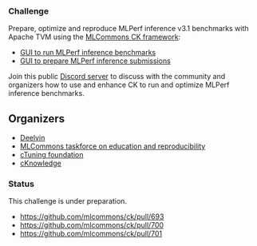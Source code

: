 ### Challenge

Prepare, optimize and reproduce MLPerf inference v3.1 benchmarks with Apache TVM
using the [MLCommons CK framework](https://github.com/mlcommons/ck):

* [GUI to run MLPerf inference benchmarks](https://cknowledge.org/mlperf-inference-gui)
* [GUI to prepare MLPerf inference submissions](https://cknowledge.org/mlperf-inference-submission-gui)

Join this public [Discord server](https://discord.gg/JjWNWXKxwT) to discuss with the community and organizers
how to use and enhance CK to run and optimize MLPerf inference benchmarks.

## Organizers

* [Deelvin](https://deelvin.com)
* [MLCommons taskforce on education and reproducibility](https://cKnowledge.org/mlcommons-taskforce)
* [cTuning foundation](https://cTuning.org)
* [cKnowledge](https://cKnowledge.org)

### Status

This challenge is under preparation.

* https://github.com/mlcommons/ck/pull/693
* https://github.com/mlcommons/ck/pull/700
* https://github.com/mlcommons/ck/pull/701
